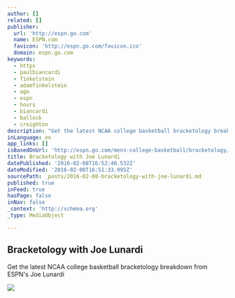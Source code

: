 ```yaml
---
author: []
related: []
publisher:
  url: 'http://espn.go.com'
  name: ESPN.com
  favicon: 'http://espn.go.com/favicon.ico'
  domain: espn.go.com
keywords:
  - https
  - paulbiancardi
  - finkelstein
  - adamfinkelstein
  - ago
  - espn
  - hours
  - biancardi
  - ballock
  - creighton
description: "Get the latest NCAA college basketball bracketology breakdown from ESPN's Joe Lunardi"
inLanguage: en
app_links: []
isBasedOnUrl: 'http://espn.go.com/mens-college-basketball/bracketology/_/iteration/223'
title: Bracketology with Joe Lunardi
datePublished: '2016-02-08T16:52:40.532Z'
dateModified: '2016-02-08T16:51:33.995Z'
sourcePath: _posts/2016-02-08-bracketology-with-joe-lunardi.md
published: true
inFeed: true
hasPage: false
inNav: false
_context: 'http://schema.org'
_type: MediaObject

---
```

<article style=""><h1>Bracketology with Joe Lunardi</h1><p>Get the latest NCAA college basketball bracketology breakdown from ESPN's Joe Lunardi</p><img src="http://a.espncdn.com/photo/2016/0201/r49724_1296x729_16-9.jpg" /></article>